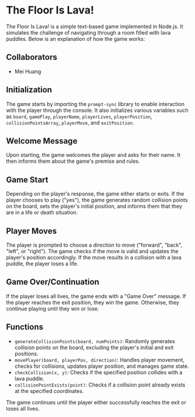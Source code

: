 # The Floor Is Lava!

The Floor Is Lava! is a simple text-based game implemented in Node.js. It simulates the challenge of navigating through a room filled with lava puddles. Below is an explanation of how the game works:

## Collaborators
- Mei Huang

## Initialization

The game starts by importing the `prompt-sync` library to enable interaction with the player through the console. It also initializes various variables such as `board`, `gamePlay`, `playerName`, `playerLives`, `playerPosition`, `collisionPointsArray`, `playerMove`, and `exitPosition`.

## Welcome Message

Upon starting, the game welcomes the player and asks for their name. It then informs them about the game's premise and rules.

## Game Start

Depending on the player's response, the game either starts or exits. If the player chooses to play ("yes"), the game generates random collision points on the board, sets the player's initial position, and informs them that they are in a life or death situation.

## Player Moves

The player is prompted to choose a direction to move ("forward", "back", "left", or "right"). The game checks if the move is valid and updates the player's position accordingly. If the move results in a collision with a lava puddle, the player loses a life.

## Game Over/Continuation

If the player loses all lives, the game ends with a "Game Over" message. If the player reaches the exit position, they win the game. Otherwise, they continue playing until they win or lose.

## Functions

- `generateCollisionPoints(board, numPoints)`: Randomly generates collision points on the board, excluding the player's initial and exit positions.
- `movePlayer(board, playerPos, direction)`: Handles player movement, checks for collisions, updates player position, and manages game state.
- `checkCollision(x, y)`: Checks if the specified position collides with a lava puddle.
- `collisionPointExists(point)`: Checks if a collision point already exists at the specified coordinates.

The game continues until the player either successfully reaches the exit or loses all lives.
